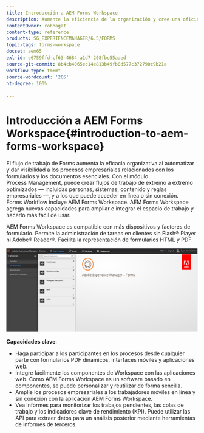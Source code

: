 ```yaml
---
title: Introducción a AEM Forms Workspace
description: Aumente la eficiencia de la organización y cree una oficina sin papel mediante la automatización de los procesos empresariales con LiveCycle AEM Forms Workspace.
contentOwner: robhagat
content-type: reference
products: SG_EXPERIENCEMANAGER/6.5/FORMS
topic-tags: forms-workspace
docset: aem65
exl-id: e6759ffd-cf63-4684-a1d7-208fbe55aaed
source-git-commit: 8b4cb4065ec14e813b49fb0d577c372790c9b21a
workflow-type: tm+mt
source-wordcount: '205'
ht-degree: 100%

---
```


# Introducción a AEM Forms Workspace{#introduction-to-aem-forms-workspace}

El flujo de trabajo de Forms aumenta la eficacia organizativa al automatizar y dar visibilidad a los procesos empresariales relacionados con los formularios y los documentos esenciales. Con el módulo Process Management, puede crear flujos de trabajo de extremo a extremo optimizados — incluidas personas, sistemas, contenido y reglas empresariales —, y a los que puede acceder en línea o sin conexión. Forms Workflow incluye AEM Forms Workspace. AEM Forms Workspace agrega nuevas capacidades para ampliar e integrar el espacio de trabajo y hacerlo más fácil de usar.

AEM Forms Workspace es compatible con más dispositivos y factores de formulario. Permite la administración de tareas en clientes sin Flash® Player ni Adobe® Reader®. Facilita la representación de formularios HTML y PDF.

![html-ws](assets/html-ws.png)

**Capacidades clave**:

* Haga participar a los participantes en los procesos desde cualquier parte con formularios PDF dinámicos, interfaces móviles y aplicaciones web.
* Integre fácilmente los componentes de Workspace con las aplicaciones web. Como AEM Forms Workspace es un software basado en componentes, se puede personalizar y reutilizar de forma sencilla.
* Amplíe los procesos empresariales a los trabajadores móviles en línea y sin conexión con la aplicación AEM Forms Workspace.
* Vea informes para monitorizar los trabajos pendientes, las colas de trabajo y los indicadores clave de rendimiento (KPI). Puede utilizar las API para extraer datos para un análisis posterior mediante herramientas de informes de terceros.
